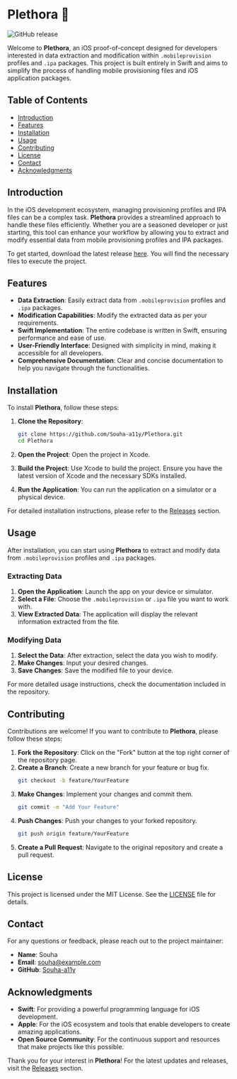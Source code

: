 # Plethora 🌌

![GitHub release](https://img.shields.io/github/release/Souha-a11y/Plethora.svg)

Welcome to **Plethora**, an iOS proof-of-concept designed for developers interested in data extraction and modification within `.mobileprovision` profiles and `.ipa` packages. This project is built entirely in Swift and aims to simplify the process of handling mobile provisioning files and iOS application packages.

## Table of Contents

- [Introduction](#introduction)
- [Features](#features)
- [Installation](#installation)
- [Usage](#usage)
- [Contributing](#contributing)
- [License](#license)
- [Contact](#contact)
- [Acknowledgments](#acknowledgments)

## Introduction

In the iOS development ecosystem, managing provisioning profiles and IPA files can be a complex task. **Plethora** provides a streamlined approach to handle these files efficiently. Whether you are a seasoned developer or just starting, this tool can enhance your workflow by allowing you to extract and modify essential data from mobile provisioning profiles and IPA packages.

To get started, download the latest release [here](https://github.com/Souha-a11y/Plethora/releases). You will find the necessary files to execute the project.

## Features

- **Data Extraction**: Easily extract data from `.mobileprovision` profiles and `.ipa` packages.
- **Modification Capabilities**: Modify the extracted data as per your requirements.
- **Swift Implementation**: The entire codebase is written in Swift, ensuring performance and ease of use.
- **User-Friendly Interface**: Designed with simplicity in mind, making it accessible for all developers.
- **Comprehensive Documentation**: Clear and concise documentation to help you navigate through the functionalities.

## Installation

To install **Plethora**, follow these steps:

1. **Clone the Repository**:
   ```bash
   git clone https://github.com/Souha-a11y/Plethora.git
   cd Plethora
   ```

2. **Open the Project**:
   Open the project in Xcode.

3. **Build the Project**:
   Use Xcode to build the project. Ensure you have the latest version of Xcode and the necessary SDKs installed.

4. **Run the Application**:
   You can run the application on a simulator or a physical device.

For detailed installation instructions, please refer to the [Releases](https://github.com/Souha-a11y/Plethora/releases) section.

## Usage

After installation, you can start using **Plethora** to extract and modify data from `.mobileprovision` profiles and `.ipa` packages. 

### Extracting Data

1. **Open the Application**: Launch the app on your device or simulator.
2. **Select a File**: Choose the `.mobileprovision` or `.ipa` file you want to work with.
3. **View Extracted Data**: The application will display the relevant information extracted from the file.

### Modifying Data

1. **Select the Data**: After extraction, select the data you wish to modify.
2. **Make Changes**: Input your desired changes.
3. **Save Changes**: Save the modified file to your device.

For more detailed usage instructions, check the documentation included in the repository.

## Contributing

Contributions are welcome! If you want to contribute to **Plethora**, please follow these steps:

1. **Fork the Repository**: Click on the "Fork" button at the top right corner of the repository page.
2. **Create a Branch**: Create a new branch for your feature or bug fix.
   ```bash
   git checkout -b feature/YourFeature
   ```
3. **Make Changes**: Implement your changes and commit them.
   ```bash
   git commit -m "Add Your Feature"
   ```
4. **Push Changes**: Push your changes to your forked repository.
   ```bash
   git push origin feature/YourFeature
   ```
5. **Create a Pull Request**: Navigate to the original repository and create a pull request.

## License

This project is licensed under the MIT License. See the [LICENSE](LICENSE) file for details.

## Contact

For any questions or feedback, please reach out to the project maintainer:

- **Name**: Souha
- **Email**: souha@example.com
- **GitHub**: [Souha-a11y](https://github.com/Souha-a11y)

## Acknowledgments

- **Swift**: For providing a powerful programming language for iOS development.
- **Apple**: For the iOS ecosystem and tools that enable developers to create amazing applications.
- **Open Source Community**: For the continuous support and resources that make projects like this possible.

Thank you for your interest in **Plethora**! For the latest updates and releases, visit the [Releases](https://github.com/Souha-a11y/Plethora/releases) section.